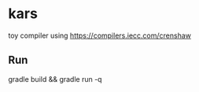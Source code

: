 # kars
toy compiler using https://compilers.iecc.com/crenshaw

## Run
gradle build && gradle run -q 
